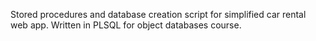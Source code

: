 Stored procedures and database creation script for simplified car rental web app. 
Written in PLSQL for object databases course.
